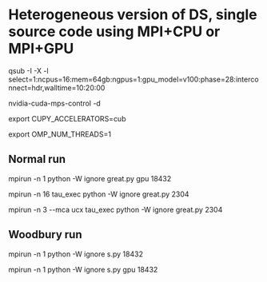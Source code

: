 # Heterogeneous version of DS, single source code using MPI+CPU or MPI+GPU

qsub -I -X -l select=1:ncpus=16:mem=64gb:ngpus=1:gpu_model=v100:phase=28:interconnect=hdr,walltime=10:20:00

nvidia-cuda-mps-control -d

export CUPY_ACCELERATORS=cub

export OMP_NUM_THREADS=1
## Normal run
mpirun -n 1 python -W ignore great.py gpu 18432

mpirun -n 16 tau_exec python -W ignore great.py 2304

mpirun -n 3 --mca ucx tau_exec python -W ignore great.py 2304
## Woodbury run
mpirun -n 1 python -W ignore s.py 18432

mpirun -n 1 python -W ignore s.py gpu 18432